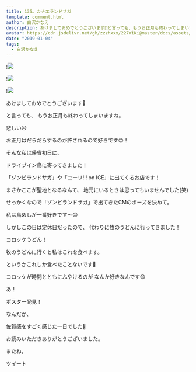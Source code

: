 ```yaml
---
title: 135。カナエランドサガ
template: comment.html
author: 白沢かなえ
description: あけましておめでとうございます🎍と言っても、もうお正月も終わってしまいますね。悲しい😢お正月はだらだらするのが許されるので好きで...
avatar: https://cdn.jsdelivr.net/gh/zzzhxxx/227WiKi@master/docs/assets/photo/avatar/kanae.jpg
date: "2019-01-04"
tags:
  - 白沢かなえ
---
```


!![](https://cdn.jsdelivr.net/gh/227WiKi/227WiKi-image@master/blog-image/kanae-2019-01-04_1.jpg)

!![](https://cdn.jsdelivr.net/gh/227WiKi/227WiKi-image@master/blog-image/kanae-2019-01-04_2.jpg)

!![](https://cdn.jsdelivr.net/gh/227WiKi/227WiKi-image@master/blog-image/kanae-2019-01-04_3.jpg)












あけましておめでとうございます🎍









と言っても、
もうお正月も終わってしまいますね。



悲しい😢









お正月はだらだらするのが許されるので好きです😊！











そんな私は帰省初日に、








ドライブイン鳥に寄ってきました！






「ゾンビランドサガ」や「ユーリ!!! on ICE」に出てくるお店です！



まさかここが聖地となるなんて、
地元にいるときは思ってもいませんでした(笑)





せっかくなので「ゾンビランドサガ」で出てきたCMのポーズを決めて。









私は鳥めしが一番好きです〜😊















しかしこの日は定休日だったので、
代わりに牧のうどんに行ってきました！











コロッケうどん！





牧のうどんに行くと私はこれを食べます。






というかこれしか食べたことないです🥺










コロッケが時間とともにふやけるのが
なんか好きなんです😊




















あ！









ポスター発見！















なんだか、



佐賀感をすごく感じた一日でした🌸

















お読みいただきありがとうございました。



またね。


ツイート



